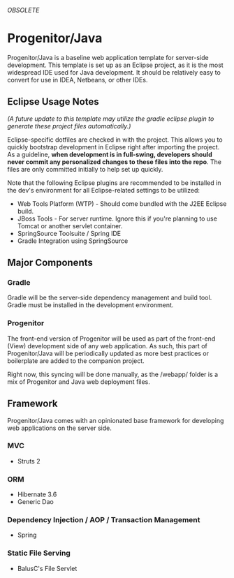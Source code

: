 *OBSOLETE*

# Progenitor/Java

Progenitor/Java is a baseline web application template for server-side development.
This template is set up as an Eclipse project, as it is the most widespread IDE used
for Java development. It should be relatively easy to convert for use in IDEA, Netbeans, or
other IDEs.

## Eclipse Usage Notes

*(A future update to this template may utilize the gradle eclipse plugin to generate these
project files automatically.)*

Eclipse-specific dotfiles are checked in with the project. This allows you to quickly
bootstrap development in Eclipse right after importing the project. As a guideline,
**when development is in full-swing, developers should never commit any personalized
changes to these files into the repo**. The files are only committed initially to help
set up quickly.

Note that the following Eclipse plugins are recommended to be installed in the dev's 
environment for all Eclipse-related settings to be utilized:

*   Web Tools Platform (WTP) - Should come bundled with the J2EE Eclipse build.
*   JBoss Tools - For server runtime. Ignore this if you're planning to use Tomcat or another
    servlet container.
*   SpringSource Toolsuite / Spring IDE
*   Gradle Integration using SpringSource

## Major Components

### Gradle

Gradle will be the server-side dependency management and build tool. Gradle must be installed
in the development environment.

### Progenitor

The front-end version of Progenitor will be used as part of the front-end (View) development side
of any web application. As such, this part of Progenitor/Java will be periodically updated as
more best practices or boilerplate are added to the companion project.

Right now, this syncing will be done manually, as the /webapp/ folder is a mix of Progenitor and 
Java web deployment files.

## Framework

Progenitor/Java comes with an opinionated base framework for developing web applications
on the server side.

### MVC

*   Struts 2

### ORM

*   Hibernate 3.6
*   Generic Dao

### Dependency Injection / AOP / Transaction Management

*   Spring

### Static File Serving

*   BalusC's File Servlet
